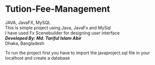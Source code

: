 # Tution-Fee-Management
JAVA, JavaFX, MySQL<br/>
This is simple project using Java, JavaFx and MySql<br/>
I have used Fx Scenebuilder for designing user interface<br/>
***Developed By: Md. Tariful Islam Abir***<br/>
Dhaka, Bangladesh<br/>

To run the project first you have to import the javaproject.sql file in your localhost and create a database
